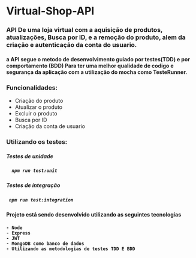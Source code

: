 # Virtual-Shop-API

<h3> API De uma loja virtual com a aquisição de produtos, atualizações, Busca por ID, e a remoção do produto,  
alem da criação e autenticação da conta do usuario. </h3>



<h4>a API segue o metodo de desenvolvimento guiado por testes(TDD) e por comportamento (BDD) Para ter uma melhor qualidade de codigo e segurança da aplicação com a
utilização do mocha como TesteRunner.</h4>

<h3> Funcionalidades: </h3>

- Criação do produto 
- Atualizar o produto
- Excluir o produto
- Busca por ID
- Criação da conta de usuario

<h3> Utilizando os testes:</h3>

<h5> Testes de unidade <h5>

      npm run test:unit
      
<h5> Testes de integração <h5>

     npm run test:integration


<h4> Projeto está sendo desenvolvido utilizando as seguintes tecnologias <h4>

    - Node
    - Express
    - JWT
    - MongoDB como banco de dados
    - Utilizando as metodologias de testes TDD E BDD

